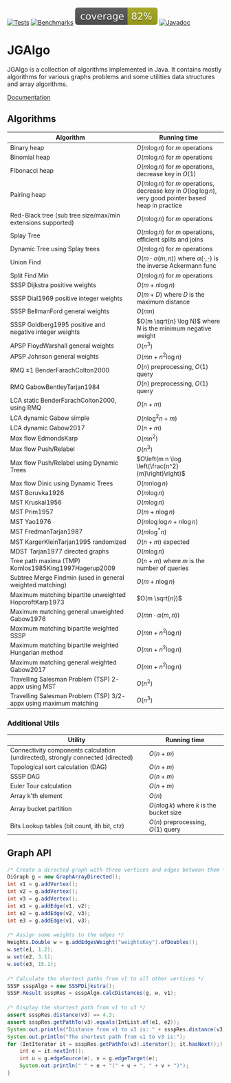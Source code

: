 [![Tests](https://github.com/barakugav/JGAlgo/actions/workflows/tests.yaml/badge.svg)](https://github.com/barakugav/JGAlgo/actions/workflows/tests.yaml)
[![Benchmarks](https://github.com/barakugav/JGAlgo/actions/workflows/benchmarks.yaml/badge.svg)](https://github.com/barakugav/JGAlgo/actions/workflows/benchmarks.yaml)
[![Coverage](https://github.com/barakugav/JGAlgo/blob/coverage/badges/jacoco.svg?raw=true)](https://github.com/barakugav/JGAlgo/tree/coverage)
[![Javadoc](https://img.shields.io/badge/JavaDoc-Online-green)](https://barakugav.github.io/JGAlgo)


# JGAlgo

JGAlgo is a collection of algorithms implemented in Java. It contains mostly algorithms for various graphs problems and some utilities data structures and array algorithms.

[Documentation](https://barakugav.github.io/JGAlgo)

## Algorithms


| Algorithm | Running time |
| - | - |
| Binary heap | $O(m \log n)$ for $m$ operations |
| Binomial heap | $O(m \log n)$ for $m$ operations |
| Fibonacci heap | $O(m \log n)$ for $m$ operations, decrease key in $O(1)$ |
| Pairing heap | $O(m \log n)$ for $m$ operations, decrease key in $O(\log \log n)$, very good pointer based heap in practice |
| Red-Black tree (sub tree size/max/min extensions supported) | $O(m \log n)$ for $m$ operations |
| Splay Tree | $O(m \log n)$ for $m$ operations, efficient splits and joins |
| Dynamic Tree using Splay trees | $O(m \log n)$ for $m$ operations |
| Union Find | $O(m \cdot \alpha(m,n))$ where $\alpha(\cdot, \cdot)$ is the inverse Ackermann func |
| Split Find Min | $O(m \log n)$ for $m$ operations |
| SSSP Dijkstra positive weights | $O(m + n \log n)$ |
| SSSP Dial1969 positive integer weights | $O(m + D)$ where $D$ is the maximum distance |
| SSSP BellmanFord general weights | $O(m n)$ |
| SSSP Goldberg1995 positive and negative integer weights | $O(m \sqrt{n} \log N)$ where $N$ is the minimum negative weight |
| APSP FloydWarshall general weights | $O(n^3)$ |
| APSP Johnson general weights | $O(m n + n^2 \log n)$ |
| RMQ $\pm 1$ BenderFarachColton2000 | $O(n)$ preprocessing, $O(1)$ query |
| RMQ GabowBentleyTarjan1984 | $O(n)$ preprocessing, $O(1)$ query |
| LCA static BenderFarachColton2000, using RMQ | $O(n+m)$ |
| LCA dynamic Gabow simple | $O(n \log^2 n + m)$ |
| LCA dynamic Gabow2017 | $O(n+m)$ |
| Max flow EdmondsKarp | $O(m n^2)$ |
| Max flow Push/Relabel | $O(n^3)$ |
| Max flow Push/Relabel using Dynamic Trees | $O\left(m n \log \left(\frac{n^2}{m}\right)\right)$ |
| Max flow Dinic using Dynamic Trees | $O(m n \log n)$ |
| MST Boruvka1926 | $O(m \log n)$ |
| MST Kruskal1956 | $O(m \log n)$ |
| MST Prim1957 | $O(m + n \log n)$ |
| MST Yao1976 | $O(m \log \log n + n \log n)$ |
| MST FredmanTarjan1987 | $O(m \log^* n)$ |
| MST KargerKleinTarjan1995 randomized | $O(n+m)$ expected |
| MDST Tarjan1977 directed graphs | $O(m \log n)$ |
| Tree path maxima (TMP) Komlos1985King1997Hagerup2009 | $O(n+m)$ where $m$ is the number of queries |
| Subtree Merge Findmin (used in general weighted matching) | $O(m + n \log n)$ |
| Maximum matching bipartite unweighted HopcroftKarp1973 | $O(m \sqrt{n})$ |
| Maximum matching general unweighted Gabow1976 | $O(m n \cdot \alpha (m,n))$ |
| Maximum matching bipartite weighted SSSP | $O(m n + n^2 \log n)$ |
| Maximum matching bipartite weighted Hungarian method | $O(m n + n^2 \log n)$ |
| Maximum matching general weighted Gabow2017 | $O(m n + n^2 \log n)$ |
| Travelling Salesman Problem (TSP) $2$-appx using MST | $O(n^2)$ |
| Travelling Salesman Problem (TSP) $3/2$-appx using maximum matching | $O(n^3)$ |

### Additional Utils

| Utility | Running time |
| - | - |
| Connectivity components calculation (undirected), strongly connected (directed) | $O(n+m)$ |
| Topological sort calculation (DAG) | $O(n+m)$ |
| SSSP DAG | $O(n+m)$ |
| Euler Tour calculation | $O(n+m)$ |
| Array k'th element | $O(n)$ |
| Array bucket partition | $O(n \log k)$ where $k$ is the bucket size |
| Bits Lookup tables (bit count, ith bit, ctz) | $O(n)$ preprocessing, $O(1)$ query |

## Graph API

```java
/* Create a directed graph with three vertices and edges between them */
DiGraph g = new GraphArrayDirected();
int v1 = g.addVertex();
int v2 = g.addVertex();
int v3 = g.addVertex();
int e1 = g.addEdge(v1, v2);
int e2 = g.addEdge(v2, v3);
int e3 = g.addEdge(v1, v3);

/* Assign some weights to the edges */
Weights.Double w = g.addEdgesWeight("weightsKey").ofDoubles();
w.set(e1, 1.2);
w.set(e2, 3.1);
w.set(e3, 15.1);

/* Calculate the shortest paths from v1 to all other vertices */
SSSP ssspAlgo = new SSSPDijkstra();
SSSP.Result ssspRes = ssspAlgo.calcDistances(g, w, v1);

/* Display the shortest path from v1 to v3 */
assert ssspRes.distance(v3) == 4.3;
assert ssspRes.getPathTo(v3).equals(IntList.of(e1, e2));
System.out.println("Distance from v1 to v3 is: " + ssspRes.distance(v3));
System.out.println("The shortest path from v1 to v3 is:");
for (IntIterator it = ssspRes.getPathTo(v3).iterator(); it.hasNext();) {
	int e = it.nextInt();
	int u = g.edgeSource(e), v = g.edgeTarget(e);
	System.out.println(" " + e + "(" + u + ", " + v + ")");
}
```